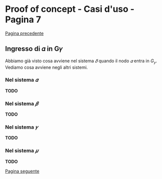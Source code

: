 # Proof of concept - Casi d'uso - Pagina 7

[Pagina precedente](UseCases6.md)

## <a name="step4"></a>Ingresso di 𝛼 in G𝛾

Abbiamo già visto cosa avviene nel sistema *𝛿* quando il nodo *𝛼* entra in *G<sub>𝛾</sub>*. Vediamo cosa
avviene negli altri sistemi.

### Nel sistema *𝛼*

**TODO**

### Nel sistema *𝛽*

**TODO**

### Nel sistema *𝛾*

**TODO**

### Nel sistema *𝜇*

**TODO**


[Pagina seguente](UseCases8.md)
